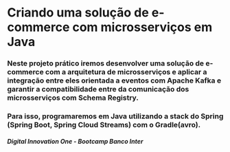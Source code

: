 # Criando uma solução de e-commerce com microsserviços em Java

###  Neste projeto prático iremos desenvolver uma solução de e-commerce com a arquitetura de microsserviços e aplicar a integração entre eles orientada a eventos com Apache Kafka e garantir a compatibilidade entre da comunicação dos microsserviços com Schema Registry. 
### Para isso, programaremos em Java utilizando a stack do Spring (Spring Boot, Spring Cloud Streams) com o Gradle(avro).

##### Digital Innovation One - Bootcamp Banco Inter
